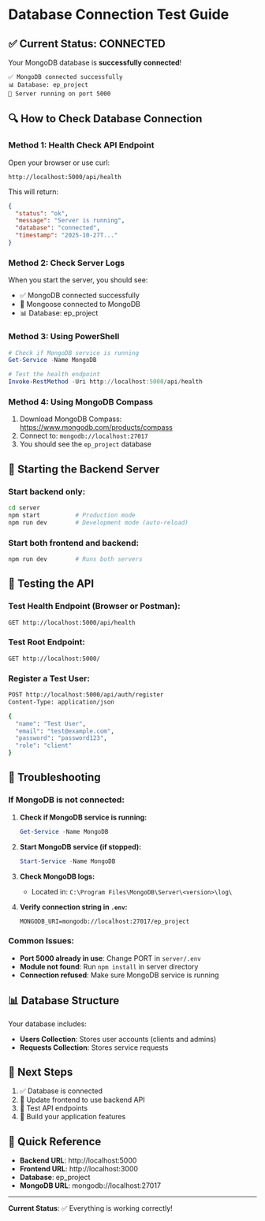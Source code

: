# Database Connection Test Guide

## ✅ Current Status: CONNECTED

Your MongoDB database is **successfully connected**! 

```
✅ MongoDB connected successfully
📊 Database: ep_project
🚀 Server running on port 5000
```

## 🔍 How to Check Database Connection

### Method 1: Health Check API Endpoint
Open your browser or use curl:
```
http://localhost:5000/api/health
```

This will return:
```json
{
  "status": "ok",
  "message": "Server is running",
  "database": "connected",
  "timestamp": "2025-10-27T..."
}
```

### Method 2: Check Server Logs
When you start the server, you should see:
- ✅ MongoDB connected successfully
- 🔗 Mongoose connected to MongoDB
- 📊 Database: ep_project

### Method 3: Using PowerShell
```powershell
# Check if MongoDB service is running
Get-Service -Name MongoDB

# Test the health endpoint
Invoke-RestMethod -Uri http://localhost:5000/api/health
```

### Method 4: Using MongoDB Compass
1. Download MongoDB Compass: https://www.mongodb.com/products/compass
2. Connect to: `mongodb://localhost:27017`
3. You should see the `ep_project` database

## 🚀 Starting the Backend Server

### Start backend only:
```bash
cd server
npm start          # Production mode
npm run dev        # Development mode (auto-reload)
```

### Start both frontend and backend:
```bash
npm run dev        # Runs both servers
```

## 📡 Testing the API

### Test Health Endpoint (Browser or Postman):
```
GET http://localhost:5000/api/health
```

### Test Root Endpoint:
```
GET http://localhost:5000/
```

### Register a Test User:
```bash
POST http://localhost:5000/api/auth/register
Content-Type: application/json

{
  "name": "Test User",
  "email": "test@example.com",
  "password": "password123",
  "role": "client"
}
```

## 🔧 Troubleshooting

### If MongoDB is not connected:

1. **Check if MongoDB service is running:**
   ```powershell
   Get-Service -Name MongoDB
   ```

2. **Start MongoDB service (if stopped):**
   ```powershell
   Start-Service -Name MongoDB
   ```

3. **Check MongoDB logs:**
   - Located in: `C:\Program Files\MongoDB\Server\<version>\log\`

4. **Verify connection string in `.env`:**
   ```
   MONGODB_URI=mongodb://localhost:27017/ep_project
   ```

### Common Issues:

- **Port 5000 already in use**: Change PORT in `server/.env`
- **Module not found**: Run `npm install` in server directory
- **Connection refused**: Make sure MongoDB service is running

## 📊 Database Structure

Your database includes:
- **Users Collection**: Stores user accounts (clients and admins)
- **Requests Collection**: Stores service requests

## 🎯 Next Steps

1. ✅ Database is connected
2. 🔄 Update frontend to use backend API
3. 🧪 Test API endpoints
4. 🎨 Build your application features

## 📝 Quick Reference

- **Backend URL**: http://localhost:5000
- **Frontend URL**: http://localhost:3000
- **Database**: ep_project
- **MongoDB URL**: mongodb://localhost:27017

---

**Current Status**: ✅ Everything is working correctly!
